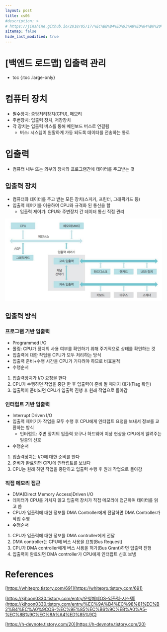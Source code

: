 ```yaml
---
layout: post
title: cs06
#description: >
# https://jinshine.github.io/2018/05/17/%EC%BB%B4%ED%93%A8%ED%84%B0%20%EA%B8%B0%EC%B4%88/%EB%A9%94%EB%AA%A8%EB%A6%AC%EA%B5%AC%EC%A1%B0/
sitemap: false
hide_last_modified: true
---
```

# [백엔드 로드맵] 입출력 관리

* toc
{:toc .large-only}

# 컴퓨터 장치

- 필수장치: 중앙처리장치(CPU), 메모리
- 주변장치: 입출력 장치, 저장장치
- 각 장치는 입출력 버스를 통해 메인보드 버스로 연결됨
    - 버스: 시스템이 원활하게 가동 되도록 데이터를 전송하는 통로

# 입출력

- 컴퓨터 내부 또는 외부의 장치와 프로그램간에 데이터를 주고받는 것

## 입출력 장치

- 컴퓨터와 데이터를 주고 받는 모든 장치(스피커, 프린터, 그래픽카드 등)
- 입출력 제어기를 이용하여 CPU와 규격화 된 통신을 함
    - 입출력 제어기: CPU와 주변장치 간 데이터 통신 직접 관리

![Untitled](/assets/img/cs/ioprocess.png)

## 입출력 방식

### 프로그램 기반 입출력

- Programmed I/O
- 폴링: CPU가 장치의 사용 여부를 확인하기 위해 주기적으로 상태를 확인하는 것
- 입출력에 대한 작업을 CPU가 모두 처리하는 방식
- 입출력 준비+수행 시간을 CPU가 기다려야 하므로 비효율적
- 수행순서
1. 입출력장치가 I/O 요청을 한다
2. CPU가 수행하던 작업을 중단 한 후 입출력이 준비 될 때까지 대기(Flag 확인)
3. 입출력이 준비되면 CPU가 입출력 진행 후 원래 작업으로 돌아감 

### 인터럽트 기반 입출력

- Interrupt Driven I/O
- 입출력 제어기가 작업을 모두 수행 후 CPU에게 인터럽트 요청을 보내서 정보를 교환하는 방식
    - 인터럽트: 주변 장치의 입출력 요구나 하드웨어 이상 현상을 CPU에게 알려주는 일종의 신호
- 수행순서
1. 입출력장치는 I/O에 대한 준비를 한다
2. 준비가 완료되면 CPU에 인터럽트를 보낸다
3. CPU는 원래 하던 작업을 중단하고 입출력 수행 후 원래 작업으로 돌아감

### 직접 메모리 접근

- DMA(Direct Memory Access)Driven I/O
- 데이터가 CPU를 거치지 않고 입출력 장치가 직접 메모리에 접근하여 데이터를 읽고 씀
- CPU가 입출력에 대한 정보를 DMA Controller에게 전달하면 DMA Controller가 작업 수행
- 수행순서
1. CPU가 입출력에 대한 정보를 DMA controller에게 전달
2. DMA controller는 CPU에 버스 사용을 요청(Bus Request)
3. CPU가 DMA controller에게 버스 사용을 허가(Bus Grant)하면 입출력 진행
4. 입출력이 완료되면 DMA controller가 CPU에게 인터럽트 신호 보냄

# References
[https://whitepro.tistory.com/691](https://whitepro.tistory.com/691)

[https://kjhoon0330.tistory.com/entry/운영체제OS-입출력-시스템](https://kjhoon0330.tistory.com/entry/%EC%9A%B4%EC%98%81%EC%B2%B4%EC%A0%9COS-%EC%9E%85%EC%B6%9C%EB%A0%A5-%EC%8B%9C%EC%8A%A4%ED%85%9C)

[https://h-devnote.tistory.com/20](https://h-devnote.tistory.com/20)